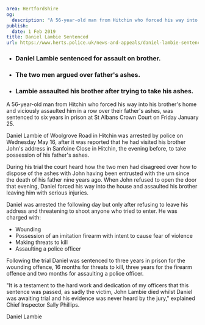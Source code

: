 ```yaml
area: Hertfordshire
og:
  description: "A 56-year-old man from Hitchin who forced his way into his brother\u2019s home and viciously assaulted him in a row over their father\u2019s ashes, was sentenced to six years in prison at St Albans Crown Court on Friday January 25."
publish:
  date: 1 Feb 2019
title: Daniel Lambie Sentenced
url: https://www.herts.police.uk/news-and-appeals/daniel-lambie-sentenced-2476g
```

* ### Daniel Lambie sentenced for assault on brother.

 * ### The two men argued over father's ashes.

 * ### Lambie assaulted his brother after trying to take his ashes.

A 56-year-old man from Hitchin who forced his way into his brother's home and viciously assaulted him in a row over their father's ashes, was sentenced to six years in prison at St Albans Crown Court on Friday January 25.

Daniel Lambie of Woolgrove Road in Hitchin was arrested by police on Wednesday May 16, after it was reported that he had visited his brother John's address in Sanfoine Close in Hitchin, the evening before, to take possession of his father's ashes.

During his trial the court heard how the two men had disagreed over how to dispose of the ashes with John having been entrusted with the urn since the death of his father nine years ago. When John refused to open the door that evening, Daniel forced his way into the house and assaulted his brother leaving him with serious injuries.

Daniel was arrested the following day but only after refusing to leave his address and threatening to shoot anyone who tried to enter. He was charged with:

 * Wounding
 * Possession of an imitation firearm with intent to cause fear of violence
 * Making threats to kill
 * Assaulting a police officer

Following the trial Daniel was sentenced to three years in prison for the wounding offence, 16 months for threats to kill, three years for the firearm offence and two months for assaulting a police officer.

"It is a testament to the hard work and dedication of my officers that this sentence was passed, as sadly the victim, John Lambie died whilst Daniel was awaiting trial and his evidence was never heard by the jury," explained Chief Inspector Sally Phillips.

Daniel Lambie
